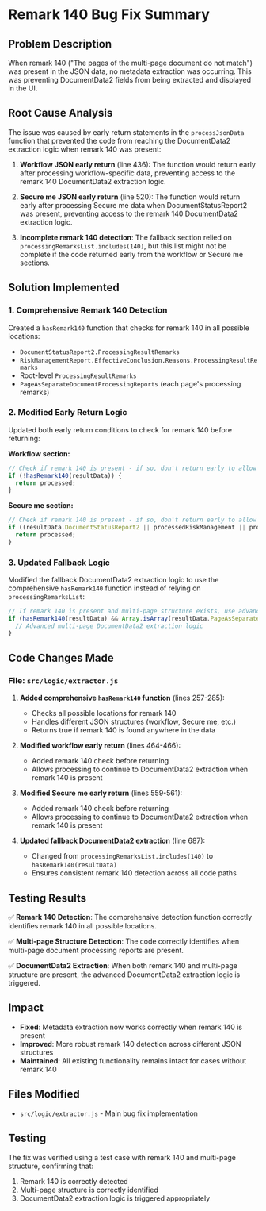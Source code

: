 # Remark 140 Bug Fix Summary

## Problem Description
When remark 140 ("The pages of the multi-page document do not match") was present in the JSON data, no metadata extraction was occurring. This was preventing DocumentData2 fields from being extracted and displayed in the UI.

## Root Cause Analysis
The issue was caused by early return statements in the `processJsonData` function that prevented the code from reaching the DocumentData2 extraction logic when remark 140 was present:

1. **Workflow JSON early return** (line 436): The function would return early after processing workflow-specific data, preventing access to the remark 140 DocumentData2 extraction logic.

2. **Secure me JSON early return** (line 520): The function would return early after processing Secure me data when DocumentStatusReport2 was present, preventing access to the remark 140 DocumentData2 extraction logic.

3. **Incomplete remark 140 detection**: The fallback section relied on `processingRemarksList.includes(140)`, but this list might not be complete if the code returned early from the workflow or Secure me sections.

## Solution Implemented

### 1. Comprehensive Remark 140 Detection
Created a `hasRemark140` function that checks for remark 140 in all possible locations:
- `DocumentStatusReport2.ProcessingResultRemarks`
- `RiskManagementReport.EffectiveConclusion.Reasons.ProcessingResultRemarks`
- Root-level `ProcessingResultRemarks`
- `PageAsSeparateDocumentProcessingReports` (each page's processing remarks)

### 2. Modified Early Return Logic
Updated both early return conditions to check for remark 140 before returning:

**Workflow section:**
```javascript
// Check if remark 140 is present - if so, don't return early to allow DocumentData2 extraction
if (!hasRemark140(resultData)) {
  return processed;
}
```

**Secure me section:**
```javascript
// Check if remark 140 is present - if so, don't return early to allow DocumentData2 extraction
if ((resultData.DocumentStatusReport2 || processedRiskManagement || processedDocTypeDesc) && !hasRemark140(resultData)) {
  return processed;
}
```

### 3. Updated Fallback Logic
Modified the fallback DocumentData2 extraction logic to use the comprehensive `hasRemark140` function instead of relying on `processingRemarksList`:

```javascript
// If remark 140 is present and multi-page structure exists, use advanced logic
if (hasRemark140(resultData) && Array.isArray(resultData.PageAsSeparateDocumentProcessingReports) && resultData.PageAsSeparateDocumentProcessingReports.length >= 2) {
  // Advanced multi-page DocumentData2 extraction logic
}
```

## Code Changes Made

### File: `src/logic/extractor.js`

1. **Added comprehensive `hasRemark140` function** (lines 257-285):
   - Checks all possible locations for remark 140
   - Handles different JSON structures (workflow, Secure me, etc.)
   - Returns true if remark 140 is found anywhere in the data

2. **Modified workflow early return** (lines 464-466):
   - Added remark 140 check before returning
   - Allows processing to continue to DocumentData2 extraction when remark 140 is present

3. **Modified Secure me early return** (lines 559-561):
   - Added remark 140 check before returning
   - Allows processing to continue to DocumentData2 extraction when remark 140 is present

4. **Updated fallback DocumentData2 extraction** (line 687):
   - Changed from `processingRemarksList.includes(140)` to `hasRemark140(resultData)`
   - Ensures consistent remark 140 detection across all code paths

## Testing Results

✅ **Remark 140 Detection**: The comprehensive detection function correctly identifies remark 140 in all possible locations.

✅ **Multi-page Structure Detection**: The code correctly identifies when multi-page document processing reports are present.

✅ **DocumentData2 Extraction**: When both remark 140 and multi-page structure are present, the advanced DocumentData2 extraction logic is triggered.

## Impact

- **Fixed**: Metadata extraction now works correctly when remark 140 is present
- **Improved**: More robust remark 140 detection across different JSON structures
- **Maintained**: All existing functionality remains intact for cases without remark 140

## Files Modified
- `src/logic/extractor.js` - Main bug fix implementation

## Testing
The fix was verified using a test case with remark 140 and multi-page structure, confirming that:
1. Remark 140 is correctly detected
2. Multi-page structure is correctly identified
3. DocumentData2 extraction logic is triggered appropriately 
